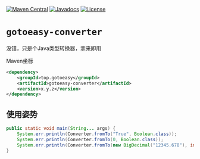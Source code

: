[![Maven Central](https://maven-badges.herokuapp.com/maven-central/top.gotoeasy/gotoeasy-converter/badge.svg)](https://maven-badges.herokuapp.com/maven-central/top.gotoeasy/gotoeasy-converter)
[![Javadocs](https://www.javadoc.io/badge/top.gotoeasy/gotoeasy-converter.svg)](https://www.javadoc.io/doc/top.gotoeasy/gotoeasy-converter)
[![License](https://img.shields.io/badge/License-apache2.0-brightgreen.svg)](https://github.com/gotoeasy/gotoeasy-converter/blob/master/LICENSE)

# `gotoeasy-converter`
没错，只是个Java类型转换器，拿来即用

Maven坐标
```xml
<dependency>
    <groupId>top.gotoeasy</groupId>
    <artifactId>gotoeasy-converter</artifactId>
    <version>x.y.z</version>
</dependency>
```

## 使用姿势
```java
public static void main(String... args) {
    System.err.println(Converter.fromTo("True", Boolean.class));
    System.err.println(Converter.fromTo(0, Boolean.class));
    System.err.println(Converter.fromTo(new BigDecimal("12345.678"), int.class));
}
```
